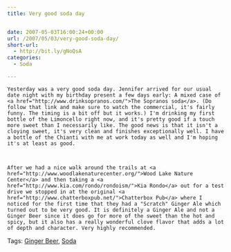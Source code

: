 ```yaml
---
title: Very good soda day


date: 2007-05-03T16:00:24+00:00
url: /2007/05/03/very-good-soda-day/
short-url:
  - http://bit.ly/gNoQsA
categories:
  - Soda

---
```

<div class='microid-mailto+http:sha1:40e0ef79ad4e2b7b2f70cbd029174bb3209f9bfc'>
  
    Yesterday was a very good soda day. Jennifer arrived for our usual date night with my birthday present a few days early: A mixed case of <a href="http://www.drinksopranos.com/">The Sopranos soda</a>. (Do follow that link and make sure to watch the commercial, it's fairly funny. The timing is a bit off but it works.) I'm drinking my first bottle of the Limoncello right now, and it's pretty good if a touch more sweet than I necessarily like. The good news is that it isn't a cloying sweet, it's very clean and finishes exceptionally well. I have a bottle of the Chianti with me at work today as well and I'm hoping it's at least as good.
  
  
  
    After we had a nice walk around the trails at <a href="http://www.woodlakenaturecenter.org/">Wood Lake Nature Center</a> and then taking a <a href="http://www.kia.com/rondo/rondoism/">Kia Rondo</a> out for a test drive we stopped in at the original <a href="http://www.chatterboxpub.net/">Chatterbox Pub</a> where I noticed for the first time that they had a "Scratch" Ginger Ale which turned out to be very good. It is definitely a Ginger Ale and not a Ginger Beer since it does go for more of the sweet than the hot and spicy, but it also has a really wonderful clove flavor that adds a lot of depth and character. Very highly recommended.
  
</div>

<div class="st-post-tags">
  Tags: <a href="http://www.cavort.org/tag/ginger-beer/" title="Ginger Beer" rel="tag">Ginger Beer</a>, <a href="http://www.cavort.org/tag/soda/" title="Soda" rel="tag">Soda</a><br />
</div>